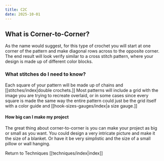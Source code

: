 ```yaml
---
title: C2C
date: 2025-10-01
---
```

## What is Corner-to-Corner?
As the name would suggest, for this type of crochet you will start at one corner of the pattern and make diagonal rows across to the opposite corner.  The end result will look verify similar to a cross stitch pattern, where your design is made up of different color blocks. 

### What stitches do I need to know?
Each square of your pattern will be made up of chains and [[stitches/index|double crochets.]] Most patterns will include a grid with the image you are trying to recreate overlaid, or in some cases since every square is made the same way the entire pattern could just be the grid itself with a color guide and [[hook-sizes-gauges/index|a size gauge.]]

#### How big can I make my project
The great thing about corner-to-corner is you can make your project as big or small as you want. You could design a very intricate picture and make it the size of a blanket. Or have it be very simplistic and the size of a small pillow or wall hanging. 

Return to Techniques [[techniques/index|index]]